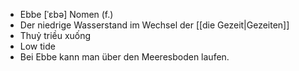 - Ebbe [ˈɛbə] Nomen (f.)	
- Der niedrige Wasserstand im Wechsel der [[die Gezeit|Gezeiten]] 
- Thuỷ triều xuống	
- Low tide	
- Bei Ebbe kann man über den Meeresboden laufen.